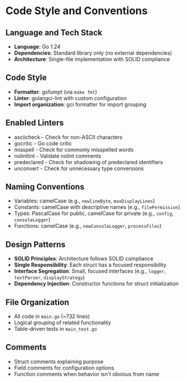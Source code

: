 # Code Style and Conventions

## Language and Tech Stack
- **Language**: Go 1.24
- **Dependencies**: Standard library only (no external dependencies)
- **Architecture**: Single-file implementation with SOLID compliance

## Code Style
- **Formatter**: gofumpt (via `make fmt`)
- **Linter**: golangci-lint with custom configuration
- **Import organization**: gci formatter for import grouping

## Enabled Linters
- asciicheck - Check for non-ASCII characters
- gocritic - Go code critic
- misspell - Check for commonly misspelled words
- nolintlint - Validate nolint comments
- predeclared - Check for shadowing of predeclared identifiers
- unconvert - Check for unnecessary type conversions

## Naming Conventions
- Variables: camelCase (e.g., `newlineByte`, `maxDisplayLines`)
- Constants: camelCase with descriptive names (e.g., `filePermission`)
- Types: PascalCase for public, camelCase for private (e.g., `config`, `consoleLogger`)
- Functions: camelCase (e.g., `newConsoleLogger`, `processFiles`)

## Design Patterns
- **SOLID Principles**: Architecture follows SOLID compliance
- **Single Responsibility**: Each struct has a focused responsibility
- **Interface Segregation**: Small, focused interfaces (e.g., `logger`, `textParser`, `displayStrategy`)
- **Dependency Injection**: Constructor functions for struct initialization

## File Organization
- All code in `main.go` (~732 lines)
- Logical grouping of related functionality
- Table-driven tests in `main_test.go`

## Comments
- Struct comments explaining purpose
- Field comments for configuration options
- Function comments when behavior isn't obvious from name